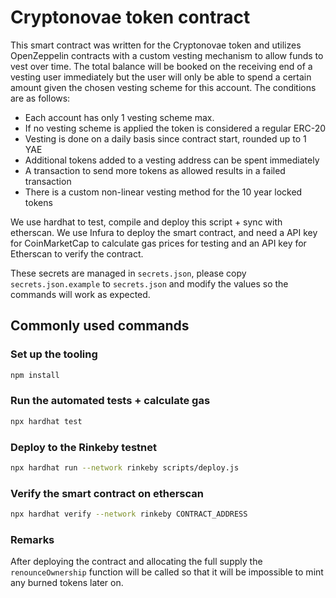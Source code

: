# Cryptonovae token contract

This smart contract was written for the Cryptonovae token and 
utilizes OpenZeppelin contracts with a custom vesting mechanism
to allow funds to vest over time. The total balance will be booked
on the receiving end of a vesting user immediately but the user
will only be able to spend a certain amount given the chosen
vesting scheme for this account. The conditions are as follows:

 - Each account has only 1 vesting scheme max.
 - If no vesting scheme is applied the token is considered a regular ERC-20
 - Vesting is done on a daily basis since contract start, rounded up to 1 YAE
 - Additional tokens added to a vesting address can be spent immediately
 - A transaction to send more tokens as allowed results in a failed transaction
 - There is a custom non-linear vesting method for the 10 year locked tokens

We use hardhat to test, compile and deploy this script + sync with etherscan.
We use Infura to deploy the smart contract, and need a API key for 
CoinMarketCap to calculate gas prices for testing and an API key for Etherscan
to verify the contract.

These secrets are managed in `secrets.json`, please copy `secrets.json.example`
to `secrets.json` and modify the values so the commands will work as expected.

## Commonly used commands

### Set up the tooling
```bash
npm install
```

### Run the automated tests + calculate gas
```bash
npx hardhat test
```

### Deploy to the Rinkeby testnet
```bash
npx hardhat run --network rinkeby scripts/deploy.js 
```

### Verify the smart contract on etherscan
```bash
npx hardhat verify --network rinkeby CONTRACT_ADDRESS
```

### Remarks

After deploying the contract and allocating the full supply the 
`renounceOwnership` function will be called so that it will be 
impossible to mint any burned tokens later on.
